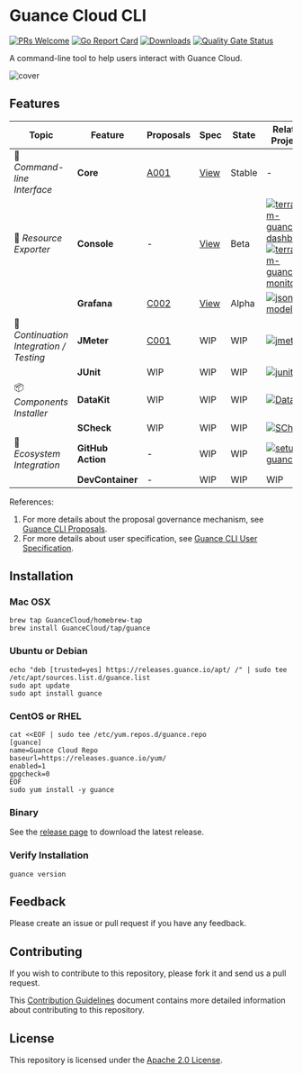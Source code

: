 # Guance Cloud CLI

[![PRs Welcome](https://img.shields.io/badge/PRs-welcome-blue.svg?style=flat&logo=github&color=2370ff&labelColor=454545)](http://makeapullrequest.com)
[![Go Report Card](https://goreportcard.com/badge/github.com/GuanceCloud/guance-cli)](https://goreportcard.com/report/github.com/GuanceCloud/guance-cli)
[![Downloads](https://img.shields.io/github/downloads/GuanceCloud/guance-cli/total.svg)](https://github.com/GuanceCloud/guance-cli/releases)
[![Quality Gate Status](https://sonarcloud.io/api/project_badges/measure?project=GuanceCloud_guance-cli&metric=alert_status)](https://sonarcloud.io/summary/new_code?id=GuanceCloud_guance-cli)

A command-line tool to help users interact with Guance Cloud.

![cover](./artwork/cover.png)

## Features

| Topic                                   | Feature           | Proposals                                                 | Spec                                             | State  | Related Projects                                                                                                                                                                                                                                                                                                                                                                              |
| --------------------------------------- | ----------------- | --------------------------------------------------------- | ------------------------------------------------ | ------ | --------------------------------------------------------------------------------------------------------------------------------------------------------------------------------------------------------------------------------------------------------------------------------------------------------------------------------------------------------------------------------------------- |
| 🔧 _Command-line Interface_             | **Core**          | [A001](./proposals/A001-guance-cli-overview.md)           | [View](specs/guance.spec.md)                     | Stable | -                                                                                                                                                                                                                                                                                                                                                                                             |
| 🚅 _Resource Exporter_                  | **Console**       | -                                                         | [View](specs/iac/import/console/console.spec.md) | Beta   | [![terraform-guance-dashboard](https://img.shields.io/badge/guance-terraform--guance--dashboard-blue?style=flat-square&logo=github)](https://github.com/GuanceCloud/terraform-guance-dashboard)<br/>[![terraform-guance-monitor](https://img.shields.io/badge/guance-terraform--guance--monitor-blue?style=flat-square&logo=github)](https://github.com/GuanceCloud/terraform-guance-monitor) |
|                                         | **Grafana**       | [C002](./proposals/C002-importer-grafana.md)              | [View](specs/iac/import/grafana/grafana.spec.md) | Alpha  | [![json-model](https://img.shields.io/badge/guance-json--model-blue?style=flat-square&logo=github)](https://github.com/GuanceCloud/json-model)                                                                                                                                                                                                                                                |
| 🚀 _Continuation Integration / Testing_ | **JMeter**        | [C001](./proposals/C001-continuous-integration-jmeter.md) | WIP                                              | WIP    | [![jmeter](https://img.shields.io/badge/apache-jmeter-blue?style=flat-square&logo=github)](https://github.com/apache/jmeter)                                                                                                                                                                                                                                                                  |
|                                         | **JUnit**         | WIP                                                       | WIP                                              | WIP    | [![junit](https://img.shields.io/badge/junit--team-junit5-blue?style=flat-square&logo=github)](https://github.com/junit-team/junit5)                                                                                                                                                                                                                                                          |
| 📦 _Components Installer_               | **DataKit**       | WIP                                                       | WIP                                              | WIP    | [![DataKit](https://img.shields.io/badge/guance-DataKit-blue?style=flat-square&logo=github)](https://github.com/GuanceCloud/DataKit)                                                                                                                                                                                                                                                          |
|                                         | **SCheck**        | WIP                                                       | WIP                                              | WIP    | [![SCheck](https://img.shields.io/badge/guance-SCheck-blue?style=flat-square&logo=github)](https://github.com/GuanceCloud/SCheck)                                                                                                                                                                                                                                                             |
| 🔭 _Ecosystem Integration_              | **GitHub Action** | -                                                         | WIP                                              | WIP    | [![setup-guance](https://img.shields.io/badge/guance-setup--guance-blue?style=flat-square&logo=github)](https://github.com/GuanceCloud/setup-guance)                                                                                                                                                                                                                                          |
|                                         | **DevContainer**  | -                                                         | WIP                                              | WIP    | WIP                                                                                                                                                                                                                                                                                                                                                                                           |

References:

1. For more details about the proposal governance mechanism, see [Guance CLI Proposals](./proposals/README.md).
2. For more details about user specification, see [Guance CLI User Specification](./specs/README.md).

## Installation

### Mac OSX

```shell
brew tap GuanceCloud/homebrew-tap
brew install GuanceCloud/tap/guance
```

### Ubuntu or Debian

```shell
echo "deb [trusted=yes] https://releases.guance.io/apt/ /" | sudo tee /etc/apt/sources.list.d/guance.list
sudo apt update
sudo apt install guance
```

### CentOS or RHEL

```shell
cat <<EOF | sudo tee /etc/yum.repos.d/guance.repo
[guance]
name=Guance Cloud Repo
baseurl=https://releases.guance.io/yum/
enabled=1
gpgcheck=0
EOF
sudo yum install -y guance
```

### Binary

See the [release page](https://github.com/GuanceCloud/guance-cli/releases) to download the latest release.

### Verify Installation

```shell
guance version
```

## Feedback

Please create an issue or pull request if you have any feedback.

## Contributing

If you wish to contribute to this repository, please fork it and send us a pull request.

This [Contribution Guidelines](https://guance.io/contribution-guide/) document contains more detailed information about contributing to this repository.

## License

This repository is licensed under the [Apache 2.0 License](./LICENSE).
